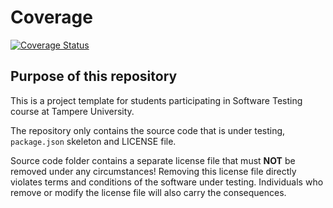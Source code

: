 # Coverage
[![Coverage Status](https://coveralls.io/repos/github/arielmalada/COMP.SE.200-2023-2024-1/badge.svg?branch=main)](https://coveralls.io/github/arielmalada/COMP.SE.200-2023-2024-1?branch=main)
## Purpose of this repository

This is a project template for students participating in Software Testing course
at Tampere University.

The repository only contains the source code that is under testing, `package.json` skeleton
and LICENSE file.

Source code folder contains a separate license file that must **NOT** be removed under any circumstances!
Removing this license file directly violates terms and conditions of the software under testing.
Individuals who remove or modify the license file will also carry the consequences.